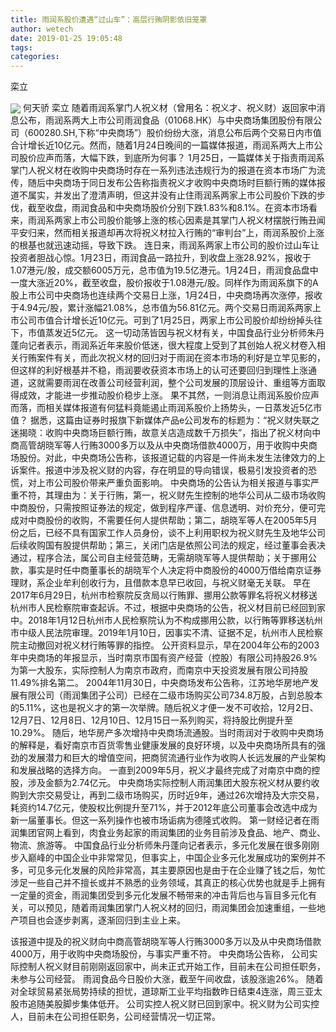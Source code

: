 ```yaml
---
title: 雨润系股价遭遇“过山车”：高层行贿阴影依旧笼罩
author: wetech
date: 2019-01-25 19:05:48
tags: 
categories: 
---
```

栾立
<!-- more -->
<img align="center" border="0" src="https://imgcdn.yicai.com/uppics/images/2019/01/cf3c4940a68f0ffa37199f8885aee3d4.jpg" />
何天骄
栾立
随着雨润系掌门人祝义材（曾用名：祝义才、祝义财）返回家中消息公布，雨润系两大上市公司雨润食品（01068.HK）与中央商场集团股份有限公司（600280.SH,下称“中央商场”）股价纷纷大涨，消息公布后两个交易日内市值合计增长近10亿元。然而，随着1月24日晚间的一篇媒体报道，雨润系两大上市公司股价应声而落，大幅下跌，到底所为何事？
1月25日，一篇媒体关于指责雨润系掌门人祝义材在收购中央商场时存在一系列违法违规行为的报道在资本市场广为流传，随后中央商场于同日发布公告称指责祝义才收购中央商场时巨额行贿的媒体报道不属实，并发出了澄清声明，但这并没有止住雨润系两家上市公司股价下跌的步伐，截至收盘，雨润食品和中央商场股价分别下跌1.83%和8.1%。在资本市场看来，雨润系两家上市公司股价能够上涨的核心因素是其掌门人祝义材摆脱行贿丑闻平安归来，然而相关报道却再次将祝义材拉入行贿的“审判台”上，雨润系股价上涨的根基也就迅速动摇，导致下跌。
连日来，雨润系两家上市公司的股价过山车让投资者胆战心惊。1月23日，雨润食品一路拉升，到收盘上涨28.92%，报收于1.07港元/股，成交额6005万元，总市值为19.5亿港元。1月24日，雨润食品盘中一度大涨近20%，截至收盘，股价报收于1.08港元/股。同样作为雨润系旗下的A股上市公司中央商场也连续两个交易日上涨，1月24日，中央商场再次涨停，报收于4.94元/股，累计涨幅21.08%，总市值为56.81亿元。两个交易日雨润系两家上市公司市值合计增长近10亿元。可到了1月25日，两家上市公司股价却纷纷掉头往下，市值蒸发近5亿元。
这一切动荡皆因与祝义材有关，中国食品行业分析师朱丹蓬向记者表示，雨润系近年来股价低迷，很大程度上受到了其创始人祝义材卷入相关行贿案件有关，而此次祝义材的回归对于雨润在资本市场的利好是立竿见影的，但这样的利好根基并不稳，雨润要收获资本市场上的认可还要回归到理性上涨通道，这就需要雨润在改善公司经营利润，整个公司发展的顶层设计、重组等方面取得成效，才能进一步推动股价稳步上涨。
果不其然，一则消息让雨润系股价应声而落，而相关媒体报道有何猛料竟能遏止雨润系股价上扬势头，一日蒸发近5亿市值？
据悉，这篇由证券时报旗下新媒体产品e公司发布的标题为：“祝义财失联之迷揭晓：收购中央商场巨额行贿，故意关店造成数千万损失”，指出了祝义材向中商高管胡晓军等人行贿3000多万以及从中央商场借款4000万，用于收购中央商场股份。对此，中央商场公告称，该报道记载的内容是一件尚未发生法律效力的上诉案件。报道中涉及祝义财的内容，存在明显的导向错误，极易引发投资者的恐慌，对上市公司股价带来严重负面影响。
中央商场的公告认为相关报道与事实严重不符，其理由为：关于行贿，第一，祝义财先生控制的地华公司从二级市场收购中商股份，只需按照证券法的规定，做到程序严谨、信息透明、对价充分，便可完成对中商股份的收购，不需要任何人提供帮助；第二，胡晓军等人在2005年5月份之后，已经不具有国家工作人员身份，谈不上利用职权为祝义财先生及地华公司后续收购国有股提供帮助；第三，关闭门店是依照公司法的规定，经过董事会表决通过，程序合法，属公司自主经营范畴，无需胡晓军等人提供帮助；关于挪用公款，事实是时任中商董事长的胡晓军个人决定将中商股份的4000万借给南京证券理财，系企业牟利创收行为，且借款本息早已收回，与祝义财毫无关联。
早在2017年6月29日，杭州市检察院反贪局以行贿罪、挪用公款等罪名将祝义材移送杭州市人民检察院审查起诉。不过，根据中央商场的公告，祝义材目前已经回到家中。2018年1月12日杭州市人民检察院认为不构成挪用公款，以行贿等罪移送杭州市中级人民法院审理。2019年1月10日，因事实不清、证据不足，杭州市人民检察院主动撤回对祝义材行贿等罪的指控。
公开资料显示，早在2004年公布的2003年中央商场的年报显示，当时南京市国有资产经营（控股）有限公司持股26.9%为第一大股东，实际控制人为南京市政府，而南京中天投资发展有限公司持股11.49%排名第二。
2004年11月30日，中央商场发布公告称，江苏地华房地产发展有限公司（雨润集团子公司）已经在二级市场购买公司734.8万股，占到总股本的5.11%，这也是祝义才的第一次举牌。随后祝义才便一发不可收拾，12月2日、12月7日、12月8日、12月10日、12月15日一系列购买，将持股比例提升至10.29%。
随后，地华房产多次增持中央商场流通股。当时雨润对于收购中央商场的解释是，看好南京市百货零售业健康发展的良好环境，以及中央商场所具有的强劲的发展潜力和巨大的增值空间，把商贸流通行业作为收购人长远发展的产业架构和发展战略的选择方向。
一直到2009年5月，祝义才最终完成了对南京中商的控股，涉及金额为2.74亿元。
中央商场实际控制人雨润集团大股东祝义材从要约收购到大宗交易受让，再到二级市场购买，历时近9年，通过26次增持及大宗交易，耗资约14.7亿元，使股权比例提升至71%，并于2012年底公司董事会改选中成为新一届董事长。但这一系列操作也被市场诟病为德隆式收购。
第一财经记者在雨润集团官网上看到，肉食业务起家的雨润集团的业务目前涉及食品、地产、商业、物流、旅游等。
中国食品行业分析师朱丹蓬向记者表示，多元化发展在很多刚刚步入巅峰的中国企业中非常常见，但事实上，中国企业多元化发展成功的案例并不多，可见多元化发展的风险非常高，其主要原因也是由于在企业赚了钱之后，匆忙涉足一些自己并不擅长或并不熟悉的业务领域，其真正的核心优势也就是手上拥有一定量的资金，雨润集团受到多元化发展不畅带来的冲击背后也与盲目多元化有关，可以预见，随着雨润集团掌门人祝义材的回归，雨润集团会加速重组，一些地产项目也会逐步剥离，逐渐回归到主业上来。
 
 
该报道中提及的祝义财向中商高管胡晓军等人行贿3000多万以及从中央商场借款4000万，用于收购中央商场股份，与事实严重不符。
中央商场公告称， 公司实际控制人祝义财目前刚刚返回家中，尚未正式开始工作，目前未在公司担任职务，未参与公司经营。
雨润食品今日股价大涨，截至午间收盘，该股涨逾26%。
随着对全球贸易紧张局势持续的担忧，道琼斯工业平均指数昨日结束4连涨，周三亚太股市追随美股脚步集体低开。
公司实控人祝义财已回到家中。祝义财为公司实控人，目前未在公司担任职务，公司经营情况一切正常。
